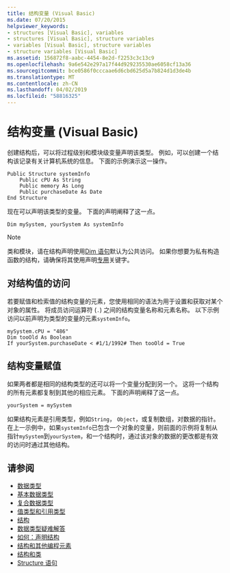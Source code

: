 ```yaml
---
title: 结构变量 (Visual Basic)
ms.date: 07/20/2015
helpviewer_keywords:
- structures [Visual Basic], variables
- structures [Visual Basic], structure variables
- variables [Visual Basic], structure variables
- structure variables [Visual Basic]
ms.assetid: 156872f8-aabc-4454-8e2d-f2253c3c13c9
ms.openlocfilehash: 9a6e542e297a17f44d929235530ae6058cf13a36
ms.sourcegitcommit: bce0586f0cccaae6d6cbd625d5a7b824d1d3de4b
ms.translationtype: MT
ms.contentlocale: zh-CN
ms.lasthandoff: 04/02/2019
ms.locfileid: "58816325"
---
```

# <a name="structure-variables-visual-basic"></a>结构变量 (Visual Basic)
创建结构后，可以将过程级别和模块级变量声明该类型。 例如，可以创建一个结构该记录有关计算机系统的信息。 下面的示例演示这一操作。  
  
```  
Public Structure systemInfo  
    Public cPU As String  
    Public memory As Long  
    Public purchaseDate As Date  
End Structure  
```  
  
 现在可以声明该类型的变量。 下面的声明阐释了这一点。  
  
```  
Dim mySystem, yourSystem As systemInfo  
```  
  
> [!NOTE]
>  类和模块，请在结构声明使用[Dim 语句](../../../../visual-basic/language-reference/statements/dim-statement.md)默认为公共访问。 如果你想要为私有构造函数的结构，请确保将其使用声明[专用](../../../../visual-basic/language-reference/modifiers/private.md)关键字。  
  
## <a name="access-to-structure-values"></a>对结构值的访问  
 若要赋值和检索值的结构变量的元素，您使用相同的语法为用于设置和获取对某个对象的属性。 将成员访问运算符 (`.`) 之间的结构变量名称和元素名称。 以下示例访问以前声明为类型的变量的元素`systemInfo`。  
  
```  
mySystem.cPU = "486"  
Dim tooOld As Boolean  
If yourSystem.purchaseDate < #1/1/1992# Then tooOld = True  
```  
  
## <a name="assigning-structure-variables"></a>结构变量赋值  
 如果两者都是相同的结构类型的还可以将一个变量分配到另一个。 这将一个结构的所有元素都复制到其他的相应元素。 下面的声明阐释了这一点。  
  
```  
yourSystem = mySystem  
```  
  
 如果结构元素是引用类型，例如`String`， `Object`，或复制数组，对数据的指针。 在上一示例中，如果`systemInfo`已包含一个对象的变量，则前面的示例将复制从指针`mySystem`到`yourSystem`，和一个结构时，通过该对象的数据的更改都是有效的访问时通过其他结构。  
  
## <a name="see-also"></a>请参阅

- [数据类型](../../../../visual-basic/programming-guide/language-features/data-types/index.md)
- [基本数据类型](../../../../visual-basic/programming-guide/language-features/data-types/elementary-data-types.md)
- [复合数据类型](../../../../visual-basic/programming-guide/language-features/data-types/composite-data-types.md)
- [值类型和引用类型](../../../../visual-basic/programming-guide/language-features/data-types/value-types-and-reference-types.md)
- [结构](../../../../visual-basic/programming-guide/language-features/data-types/structures.md)
- [数据类型疑难解答](../../../../visual-basic/programming-guide/language-features/data-types/troubleshooting-data-types.md)
- [如何：声明结构](../../../../visual-basic/programming-guide/language-features/data-types/how-to-declare-a-structure.md)
- [结构和其他编程元素](../../../../visual-basic/programming-guide/language-features/data-types/structures-and-other-programming-elements.md)
- [结构和类](../../../../visual-basic/programming-guide/language-features/data-types/structures-and-classes.md)
- [Structure 语句](../../../../visual-basic/language-reference/statements/structure-statement.md)
